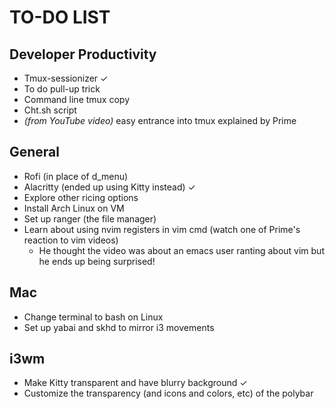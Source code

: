 # TO-DO LIST
## Developer Productivity 
- Tmux-sessionizer ✓
- To do pull-up trick
- Command line tmux copy
- Cht.sh script
- *(from YouTube video)* easy entrance into tmux explained by Prime

## General
- Rofi (in place of d_menu)
- Alacritty (ended up using Kitty instead) ✓
- Explore other ricing options
- Install Arch Linux on VM 
- Set up ranger (the file manager)
- Learn about using nvim registers in vim cmd (watch one of Prime's reaction to 
  vim videos)
  - He thought the video was about an emacs user ranting about vim but he ends up
    being surprised!

## Mac
- Change terminal to bash on Linux
- Set up yabai and skhd to mirror i3 movements

## i3wm
- Make Kitty transparent and have blurry background ✓
- Customize the transparency (and icons and colors, etc) of the polybar
